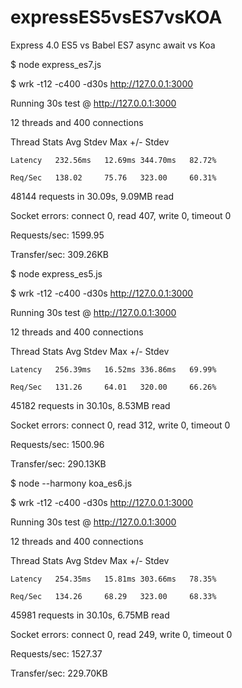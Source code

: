 # expressES5vsES7vsKOA

Express 4.0 ES5 vs Babel ES7 async await vs Koa

$ node express_es7.js

$ wrk -t12 -c400 -d30s http://127.0.0.1:3000

Running 30s test @ http://127.0.0.1:3000

  12 threads and 400 connections

  Thread Stats   Avg      Stdev     Max   +/- Stdev

    Latency   232.56ms   12.69ms 344.70ms   82.72%

    Req/Sec   138.02     75.76   323.00     60.31%

  48144 requests in 30.09s, 9.09MB read

  Socket errors: connect 0, read 407, write 0, timeout 0

Requests/sec:   1599.95

Transfer/sec:    309.26KB


$ node express_es5.js

$ wrk -t12 -c400 -d30s http://127.0.0.1:3000

Running 30s test @ http://127.0.0.1:3000

  12 threads and 400 connections

  Thread Stats   Avg      Stdev     Max   +/- Stdev

    Latency   256.39ms   16.52ms 336.86ms   69.99%

    Req/Sec   131.26     64.01   320.00     66.26%

  45182 requests in 30.10s, 8.53MB read

  Socket errors: connect 0, read 312, write 0, timeout 0

Requests/sec:   1500.96

Transfer/sec:    290.13KB



$ node --harmony koa_es6.js

$ wrk -t12 -c400 -d30s http://127.0.0.1:3000

Running 30s test @ http://127.0.0.1:3000

  12 threads and 400 connections

  Thread Stats   Avg      Stdev     Max   +/- Stdev

    Latency   254.35ms   15.81ms 303.66ms   78.35%

    Req/Sec   134.26     68.29   323.00     68.33%

  45981 requests in 30.10s, 6.75MB read

  Socket errors: connect 0, read 249, write 0, timeout 0

Requests/sec:   1527.37

Transfer/sec:    229.70KB
